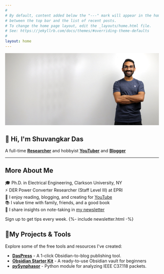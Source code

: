 ```yaml
---
#
# By default, content added below the "---" mark will appear in the home page
# between the top bar and the list of recent posts.
# To change the home page layout, edit the _layouts/home.html file.
# See: https://jekyllrb.com/docs/themes/#overriding-theme-defaults
#
layout: home
---
```

![Shuvangkar Das](/assets/images/Shuvangkar-Das-2022-10-09.jpg)
## 👋 Hi, I'm **Shuvangkar Das**
A full-time **[Researcher](https://portfolio.shuvangkardas.com)** and hobbyist  **[YouTuber](https://www.youtube.com/ShuvangkarDas)** and **[Blogger](https://blog.shuvangkardas.com/)**

---


## More About Me
🎓 Ph.D. in Electrical Engineering, Clarkson University, NY  
⚡ DER Power Converter Researcher (Staff Level III) at EPRI  
🎥 I enjoy reading, blogging, and creating for [YouTube](https://www.youtube.com/channel/UCnWVmYm4RE3I1dxSikEAIjA)  
📚 I value time with family, friends, and a good book  
💌 I share insights on note-taking in [my newsletter](#)


Sign up to get tips every week.
{%- include newsletter.html -%}



## 🚀My Projects & Tools
Explore some of the free tools and resources I've created:
- **[DasPress](/daspress)** - A 1-click Obsidian-to-blog publishing tool.
- **[Obsidian Starter Kit](/obsidian-starter-kit)** - A ready-to-use Obsidian vault for beginners
- **[pySynphasor](/pySynphasor/)** - Python module for analyzing IEEE C37.118 packets. 

